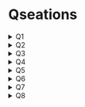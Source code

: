# Qseations

<details>
  <summary>Q1</summary>

> **Question:** Create a tree structure by creating multiple directories under home directory

**cmd**
```shell
mkdir -p techno/bca/batch1/{sec1,sec2} techno/mca techno/bca/batch2 && tree techno/
```
**output**
```shell
techno/
├── bca
│   ├── batch1
│   │   ├── sec1
│   │   └── sec2
│   └── batch2
└── mca

7 directories, 0 files
```
</details>

<details>
  <summary>Q2</summary>

> **Question:** Change te present working directry to `batch1`.

**cmd**
```shell
pwd && cd techno/bca/batch1 && pwd
```
**output**
```shell
/home/$USER
/home/$USER/techno/bca/batch1
```
</details>

<details>
  <summary>Q3</summary>

> **Question:** Create an empty file named `section1` in `batch1` and write `Techno India in the best` in it.

**cmd**
```shell
echo "Techno India in the best" > section1 && cat section1
```
**output**
```shell
Techno India in the best
```
</details>

<details>
  <summary>Q4</summary>

> **Question:** Create an empty file named `section2` in `batch1` and write `Batch 1 is the best among all bca` in it.

**cmd**
```shell
echo "Batch 1 is the best among all bca" > section2 && cat section2
```
**output**
```shell
Batch 1 is the best among all bca
```
</details>

<details>
  <summary>Q5</summary>

> **Question:** Create an empty file named `section3` in `batch1` and append the content of `section1` in it.

**cmd**
```shell
cat section1 >> section3 && cat section3
```
**output**
```shell
Techno India in the best
```
</details>

<details>
  <summary>Q6</summary>

> **Question:** List all the components under `pwd` HORIZONTALLY.

**cmd**
```shell
ls -x
```
**output**
```shell
section1  section2  section3
```
</details>

<details>
  <summary>Q7</summary>

> **Question:** Copy the contints of `section1` into `section3` using the interactive option in the `cp` command.

**cmd**
```shell
cp -iv section1 section3
```
**output**
```shell
cp: overwrite 'section3'? y
'section1' -> 'section3'
```
</details>

<details>
  <summary>Q8</summary>

> **Question:** Copy `section2` and `setion2` from `batch1` to `batch2` also move `section4` to `batch2` and remove `section1` from `batch1`.

**cmd**
```shell
cd .. && cp batch1/{section1,section2} batch2/ -v && mv -v batch1/section4 batch2/ && rm batch1/section1
tree
```
**output**
```shell
'batch1/section1' -> 'batch2/section1'
'batch1/section2' -> 'batch2/section2'
mv: cannot stat 'batch1/section4': No such file or directory
.
├── batch1
│   ├── section1
│   ├── section2
│   └── section3
└── batch2
    ├── section1
    └── section2

3 directories, 5 files
```
</details>
